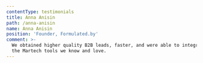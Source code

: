 ```yaml
---
contentType: testimonials
title: Anna Anisin
path: /anna-anisin
name: Anna Anisin
position: 'Founder, Formulated.by'
comment: >-
  We obtained higher quality B2B leads, faster, and were able to integrate with
  the Martech tools we know and love.
---
```


